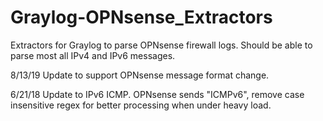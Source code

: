 # Graylog-OPNsense_Extractors
Extractors for Graylog to parse OPNsense firewall logs. Should be able to parse most all IPv4 and IPv6 messages.


8/13/19 Update to support OPNsense message format change.

6/21/18 Update to IPv6 ICMP. OPNsense sends "ICMPv6", remove case insensitive regex for better processing when under heavy load.
